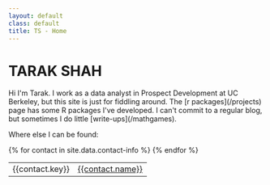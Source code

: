 ```yaml
---
layout: default
class: default
title: TS - Home
---
```


<h1>TARAK SHAH</h1>
Hi I'm Tarak. I work as a data analyst in Prospect Development at UC Berkeley, but this site is just for fiddling around. The [r packages](/projects) page has some R packages I've developed. I can't commit to a regular blog, but sometimes I do little [write-ups](/mathgames).

Where else I can be found:

<table class = "contact-info">
{% for contact in site.data.contact-info %}
<tr>
	<td class = "contact-type">{{contact.key}}</td>
	<td class = "contact-name"><a href = "{{contact.link}}">{{contact.name}}</a></td>
</tr>	
{% endfor %}
</table>
